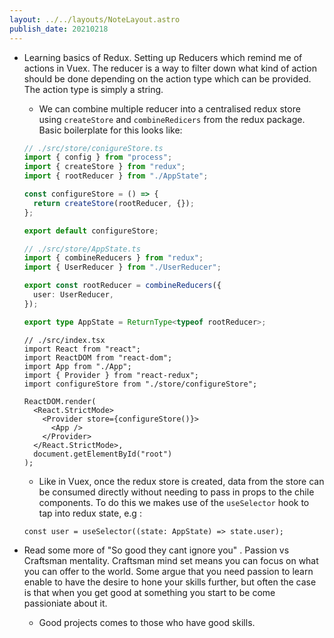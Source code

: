 ```yaml
---
layout: ../../layouts/NoteLayout.astro
publish_date: 20210218
---
```


- Learning basics of Redux. Setting up Reducers which remind me of actions in Vuex. The reducer is a way to filter down what kind of action should be done depending on the action type which can be provided. The action type is simply a string.

  - We can combine multiple reducer into a centralised redux store using `createStore` and `combineRedicers` from the redux package. Basic boilerplate for this looks like:

  ```ts
  // ./src/store/conigureStore.ts
  import { config } from "process";
  import { createStore } from "redux";
  import { rootReducer } from "./AppState";

  const configureStore = () => {
    return createStore(rootReducer, {});
  };

  export default configureStore;
  ```

  ```ts
  // ./src/store/AppState.ts
  import { combineReducers } from "redux";
  import { UserReducer } from "./UserReducer";

  export const rootReducer = combineReducers({
    user: UserReducer,
  });

  export type AppState = ReturnType<typeof rootReducer>;
  ```

  ```tsx
  // ./src/index.tsx
  import React from "react";
  import ReactDOM from "react-dom";
  import App from "./App";
  import { Provider } from "react-redux";
  import configureStore from "./store/configureStore";

  ReactDOM.render(
    <React.StrictMode>
      <Provider store={configureStore()}>
        <App />
      </Provider>
    </React.StrictMode>,
    document.getElementById("root")
  );
  ```

  - Like in Vuex, once the redux store is created, data from the store can be consumed directly without needing to pass in props to the chile components. To do this we makes use of the `useSelector` hook to tap into redux state, e.g :

  ```tsx
  const user = useSelector((state: AppState) => state.user);
  ```

- Read some more of "So good they cant ignore you" . Passion vs Craftsman mentality. Craftsman mind set means you can focus on what you can offer to the world. Some argue that you need passion to learn enable to have the desire to hone your skills further, but often the case is that when you get good at something you start to be come passioniate about it.
  - Good projects comes to those who have good skills.
